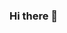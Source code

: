 ### Hi there 👋

<!--
**kuinooos/kuinooos** is a ✨ _special_ ✨ repository because its `README.md` (this file) appears on your GitHub profile.

Here are some ideas to get you started:

- 🔭 I’m currently working on Fujian Normal University
- 🌱 I’m currently learning cs
- 👯 I’m looking to collaborate on every benefial program that help my college life
- 🤔 I’m looking for help with the tim lack of helper
- 💬 Ask me about anything you want to know
- 📫 How to reach me: send email to runzhang62@gmail.com
- 😄 Pronouns: ...
- ⚡ Fun fact: ...
-->
